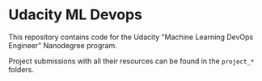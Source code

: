 # Udacity ML Devops

This repository contains code for the Udacity "Machine Learning DevOps Engineer" Nanodegree program.

Project submissions with all their resources can be found in the `project_*` folders.
